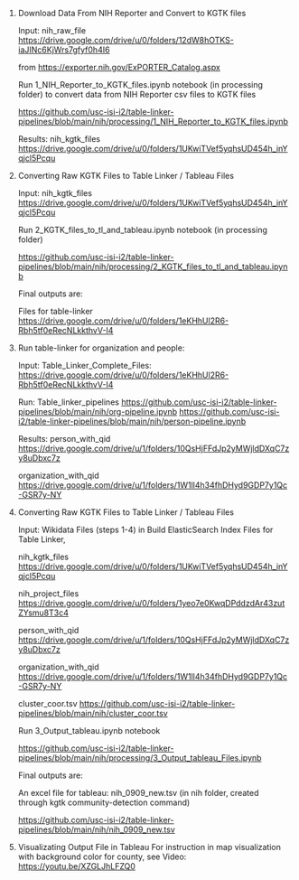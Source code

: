 

1. Download Data From NIH Reporter and Convert to KGTK files

	Input: 
	nih_raw_file
	https://drive.google.com/drive/u/0/folders/12dW8hOTKS-iaJINc6KjWrs7gfyf0h4I6
	
	from
	https://exporter.nih.gov/ExPORTER_Catalog.aspx
	
	Run 1_NIH_Reporter_to_KGTK_files.ipynb notebook (in processing folder) to convert data from NIH Reporter csv files to KGTK files
	
	https://github.com/usc-isi-i2/table-linker-pipelines/blob/main/nih/processing/1_NIH_Reporter_to_KGTK_files.ipynb
	
	Results: nih_kgtk_files 
	https://drive.google.com/drive/u/0/folders/1UKwiTVef5yqhsUD454h_inYqjcl5Pcqu

	
	
2.  Converting Raw KGTK Files to Table Linker / Tableau Files

	Input: nih_kgtk_files 
	https://drive.google.com/drive/u/0/folders/1UKwiTVef5yqhsUD454h_inYqjcl5Pcqu
	
	Run 2_KGTK_files_to_tl_and_tableau.ipynb notebook (in processing folder)
	
	https://github.com/usc-isi-i2/table-linker-pipelines/blob/main/nih/processing/2_KGTK_files_to_tl_and_tableau.ipynb
	
	Final outputs are:
	
	Files for table-linker 
	https://drive.google.com/drive/u/0/folders/1eKHhUl2R6-Rbh5tf0eRecNLkkthvV-I4


3. Run table-linker for organization and people:

	Input: Table_Linker_Complete_Files: 
	https://drive.google.com/drive/u/0/folders/1eKHhUl2R6-Rbh5tf0eRecNLkkthvV-I4
	
	Run: Table_linker_pipelines
	https://github.com/usc-isi-i2/table-linker-pipelines/blob/main/nih/org-pipeline.ipynb
	https://github.com/usc-isi-i2/table-linker-pipelines/blob/main/nih/person-pipeline.ipynb
	
	Results: person_with_qid 
	https://drive.google.com/drive/u/1/folders/10QsHjFFdJp2yMWjldDXqC7zy8uDbxc7z
	
	organization_with_qid 
	https://drive.google.com/drive/u/1/folders/1W1ll4h34fhDHyd9GDP7y1Qc-GSR7y-NY



4. Converting Raw KGTK Files to Table Linker / Tableau Files

	Input: 
	Wikidata Files (steps 1-4) in Build ElasticSearch Index Files for Table Linker, 
		
	nih_kgtk_files
	https://drive.google.com/drive/u/0/folders/1UKwiTVef5yqhsUD454h_inYqjcl5Pcqu
		
	nih_project_files https://drive.google.com/drive/u/0/folders/1yeo7e0KwqDPddzdAr43zutZYsmu8T3c4
		
	person_with_qid https://drive.google.com/drive/u/1/folders/10QsHjFFdJp2yMWjldDXqC7zy8uDbxc7z
		
	organization_with_qid https://drive.google.com/drive/u/1/folders/1W1ll4h34fhDHyd9GDP7y1Qc-GSR7y-NY
		
	cluster_coor.tsv
	https://github.com/usc-isi-i2/table-linker-pipelines/blob/main/nih/cluster_coor.tsv
		
	Run 3_Output_tableau.ipynb notebook

	https://github.com/usc-isi-i2/table-linker-pipelines/blob/main/nih/processing/3_Output_tableau_Files.ipynb
	
	Final outputs are:
	
	An excel file for tableau:  nih_0909_new.tsv (in nih folder, created through kgtk community-detection command)

	https://github.com/usc-isi-i2/table-linker-pipelines/blob/main/nih/nih_0909_new.tsv 

5. Visualizating Output File in Tableau 
	For instruction in map visualization with background color for county, 
	see Video: https://youtu.be/XZGLJhLFZQ0
